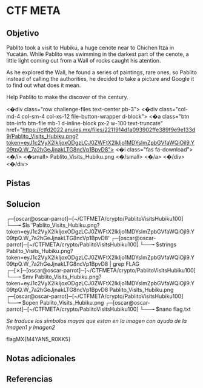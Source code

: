 # CTF META
## Objetivo

Pablito took a visit to Hubikú, a huge cenote near to Chichen Itzá in Yucatán. While Pablito was swimming in the darkest part of the cenote, a little light coming out from a Wall of rocks caught his atention.

As he explored the Wall, he found a series of paintings, rare ones, so Pablito instead of calling the authorities, he decided to take a picture and Google it to find out what does it mean.

Help Pablito to make the discover of the century.

<�div class="row challenge-files text-center pb-3"> <�div class="col-md-4 col-sm-4 col-xs-12 file-button-wrapper d-block"> <�a class="btn btn-info btn-file mb-1 d-inline-block px-2 w-100 text-truncate" href="https://ctfd2022.anuies.mx/files/2211914d1a093902ffe389f9e9e133d9/Pablito_Visits_Hubiku.png?token=eyJ1c2VyX2lkIjoxODgzLCJ0ZWFtX2lkIjo1MDYsImZpbGVfaWQiOjl9.Y09tpQ.W_7a2hGeJjnakLTG8ncVp1BpvD8"> <�i class="fas fa-download"><�/i> <�small> Pablito_Visits_Hubiku.png <�/small> <�/a> <�/div> <�/div>

## Pistas
## Solucion

┌─[oscar@oscar-parrot]─[~/CTFMETA/crypto/PablitoVisitsHubiku100]
└──╼ $ls
'Pablito_Visits_Hubiku.png?token=eyJ1c2VyX2lkIjoxODgzLCJ0ZWFtX2lkIjo1MDYsImZpbGVfaWQiOjl9.Y09tpQ.W_7a2hGeJjnakLTG8ncVp1BpvD8'
┌─[oscar@oscar-parrot]─[~/CTFMETA/crypto/PablitoVisitsHubiku100]
└──╼ $strings Pablito_Visits_Hubiku.png\?token\=eyJ1c2VyX2lkIjoxODgzLCJ0ZWFtX2lkIjo1MDYsImZpbGVfaWQiOjl9.Y09tpQ.W_7a2hGeJjnakLTG8ncVp1BpvD8 | grep FLAG
┌─[✗]─[oscar@oscar-parrot]─[~/CTFMETA/crypto/PablitoVisitsHubiku100]
└──╼ $mv Pablito_Visits_Hubiku.png\?token\=eyJ1c2VyX2lkIjoxODgzLCJ0ZWFtX2lkIjo1MDYsImZpbGVfaWQiOjl9.Y09tpQ.W_7a2hGeJjnakLTG8ncVp1BpvD8 Pablito_Visits_Hubiku.png
┌─[oscar@oscar-parrot]─[~/CTFMETA/crypto/PablitoVisitsHubiku100]
└──╼ $open Pablito_Visits_Hubiku.png 
┌─[oscar@oscar-parrot]─[~/CTFMETA/crypto/PablitoVisitsHubiku100]
└──╼ $nano flag.txt

*Se traduce los simbolos mayas que estan en la imagen con ayuda de la Imagen1 y Imagen2*

flagMX{M4YAN5_R0KK5}




## Notas adicionales
## Referencias